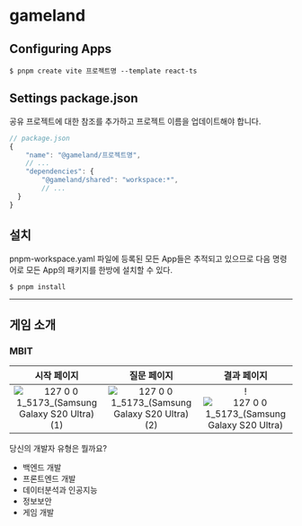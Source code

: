 # gameland

## Configuring Apps
```
$ pnpm create vite 프로젝트명 --template react-ts
```

## Settings package.json
공유 프로젝트에 대한 참조를 추가하고 프로젝트 이름을 업데이트해야 합니다.
```javascript
// package.json
{
	"name": "@gameland/프로젝트명",
	// ...
	"dependencies": {
		"@gameland/shared": "workspace:*",
		// ...
  }
}
```

## 설치
pnpm-workspace.yaml 파일에 등록된 모든 App들은 추적되고 있으므로 다음 명령어로 모든 App의 패키지를 한방에 설치할 수 있다.
```
$ pnpm install
```

---

## 게임 소개

### MBIT
시작 페이지|질문 페이지|결과 페이지
|:-------------------------:|:-------------------------:|:-------------------------:|
![127 0 0 1_5173_(Samsung Galaxy S20 Ultra) (1)](https://user-images.githubusercontent.com/38209966/215125521-16a8044b-71a1-4926-9783-0805753073b2.png) | ![127 0 0 1_5173_(Samsung Galaxy S20 Ultra) (2)](https://user-images.githubusercontent.com/38209966/215125530-e6605d44-56f5-4937-aa1c-18b21209a05a.png) | !![127 0 0 1_5173_(Samsung Galaxy S20 Ultra)](https://user-images.githubusercontent.com/38209966/215127489-7b1e76da-4993-4612-9a7d-bc3b60d45421.png)

당신의 개발자 유형은 뭘까요?
- 백엔드 개발
- 프론트엔드 개발
- 데이터분석과 인공지능
- 정보보안
- 게임 개발
